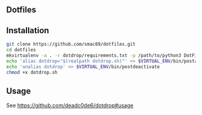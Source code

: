 ## Dotfiles

## Installation

```bash
git clone https://github.com/smac89/dotfiles.git
cd dotfiles
mkvirtualenv -a . -r dotdrop/requirements.txt -p /path/to/python3 DotFiles
echo 'alias dotdrop="$(realpath dotdrop.sh)"' >> $VIRTUAL_ENV/bin/postactivate
echo 'unalias dotdrop' >> $VIRTUAL_ENV/bin/postdeactivate
chmod +x dotdrop.sh
```

## Usage

See https://github.com/deadc0de6/dotdrop#usage
